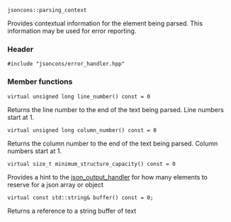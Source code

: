     jsoncons::parsing_context

Provides contextual information for the element being parsed. This information may be used for error reporting.

### Header

    #include "jsoncons/error_handler.hpp"

### Member functions

    virtual unsigned long line_number() const = 0
Returns the line number to the end of the text being parsed.
Line numbers start at 1.

    virtual unsigned long column_number() const = 0
Returns the column number to the end of the text being parsed.
Column numbers start at 1.

    virtual size_t minimum_structure_capacity() const = 0
Provides a hint to the [json_output_handler](json_output_handler) for how many elements to reserve for a json array or object

    virtual const std::string& buffer() const = 0;
Returns a reference to a string buffer of text 


